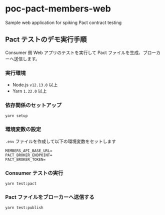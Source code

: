 # poc-pact-members-web
Sample web application for spiking Pact contract testing

## Pact テストのデモ実行手順
Consumer 側 Web アプリのテストを実行して Pact ファイルを生成、ブローカーへ送信します。

### 実行環境
- Node.js `v12.13.0` 以上
- Yarn `1.22.0` 以上

### 依存関係のセットアップ
```shell
yarn setup
```

### 環境変数の設定
`.env` ファイルを作成して以下の環境変数をセットします
```
MEMBERS_API_BASE_URL=
PACT_BROKER_ENDPOINT=
PACT_BROKER_TOKEN=
```

### Consumer テストの実行
```shell
yarn test:pact
```

### Pact ファイルをブローカーへ送信する
```shell
yarn test:publish
```
